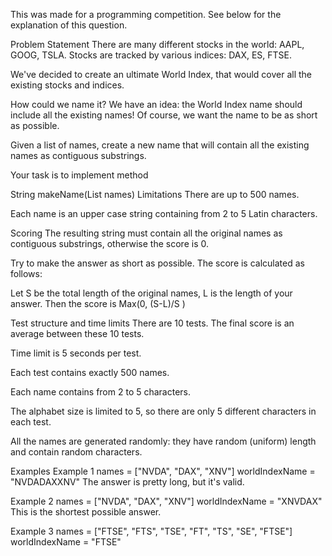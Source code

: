 This was made for a programming competition. See below for the explanation of this question. 

Problem Statement
There are many different stocks in the world: AAPL, GOOG, TSLA. Stocks are tracked by various indices: DAX, ES, FTSE.

We've decided to create an ultimate World Index, that would cover all the existing stocks and indices.

How could we name it? We have an idea: the World Index name should include all the existing names! Of course, we want the name to be as short as possible.

Given a list of names, create a new name that will contain all the existing names as contiguous substrings.

Your task is to implement method

String makeName(List<String> names)
Limitations
There are up to 500 names.

Each name is an upper case string containing from 2 to 5 Latin characters.

Scoring
The resulting string must contain all the original names as contiguous substrings, otherwise the score is 0.

Try to make the answer as short as possible. The score is calculated as follows:

Let S be the total length of the original names, L is the length of your answer. Then the score is Max(0, (S-L)/S )

Test structure and time limits
There are 10 tests. The final score is an average between these 10 tests.

Time limit is 5 seconds per test.

Each test contains exactly 500 names.

Each name contains from 2 to 5 characters.

The alphabet size is limited to 5, so there are only 5 different characters in each test.

All the names are generated randomly: they have random (uniform) length and contain random characters.

Examples
Example 1
names = ["NVDA", "DAX", "XNV"]
worldIndexName = "NVDADAXXNV"
The answer is pretty long, but it's valid.

Example 2
names = ["NVDA", "DAX", "XNV"]
worldIndexName = "XNVDAX"
This is the shortest possible answer.

Example 3
names = ["FTSE", "FTS", "TSE", "FT", "TS", "SE", "FTSE"]
worldIndexName = "FTSE"
